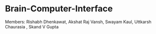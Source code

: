 # Brain-Computer-Interface
Members: Rishabh Dhenkawat, Akshat Raj Vansh, Swayam Kaul, Uttkarsh Chaurasia , Skand V Gupta
